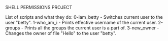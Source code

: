 SHELL PERMISSIONS PROJECT

List of scripts and what they do:
0-iam_betty - Switches current user to the user "betty".
1-who_am_i - Prints effective username of the current user.
2-groups - Prints all the groups the current user is a part of.
3-new_owner - Changes the owner of file "Hello" to the user "betty".

